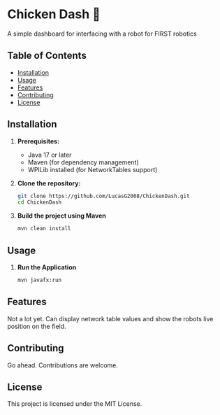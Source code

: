 # Chicken Dash 🐔

A simple dashboard for interfacing with a robot for FIRST robotics

## Table of Contents

- [Installation](#installation)
- [Usage](#usage)
- [Features](#features)
- [Contributing](#contributing)
- [License](#license)

## Installation

1. **Prerequisites:**  
   - Java 17 or later  
   - Maven (for dependency management)  
   - WPILib installed (for NetworkTables support)  

2. **Clone the repository:**  
   ```bash
   git clone https://github.com/LucasG2008/ChickenDash.git
   cd ChickenDash
   ```

3. **Build the project using Maven**
    ```bash
    mvn clean install
    ```

## Usage

1. **Run the Application**
    ```bash
    mvn javafx:run
    ```

## Features

Not a lot yet. Can display network table values and show the robots live position on the field.

## Contributing

Go ahead. Contributions are welcome.

## License

This project is licensed under the MIT License.